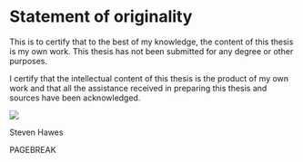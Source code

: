 
Statement of originality
========================

This is to certify that to the best of my knowledge, the content of this thesis is my own work. This thesis has not been submitted for any degree or other purposes.

I certify that the intellectual content of this thesis is the product of my own work and that all the assistance received in preparing this thesis and sources have been acknowledged.

![](chapters/sections/figs/signature.png)

Steven Hawes





PAGEBREAK
